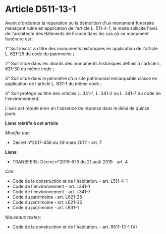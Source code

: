 # Article D511-13-1

Avant d'ordonner la réparation ou la démolition d'un monument funéraire menaçant ruine en application de l'article L.
511-4-1, le maire sollicite l'avis de l'architecte des Bâtiments de France dans les cas où ce monument funéraire est : 

1° Soit inscrit au titre des monuments historiques en application de l'article L. 621-25 du code du patrimoine ; 

2° Soit situé dans les abords des monuments historiques définis à l'article L. 621-30 du même code ; 

3° Soit situé dans le périmètre d'un site patrimonial remarquable classé en application de l'article L. 631-1 du même code ; 

4° Soit protégé au titre des articles L. 341-1, L. 341-2 ou L. 341-7 du code de l'environnement. 

L'avis est réputé émis en l'absence de réponse dans le délai de quinze jours.

**Liens relatifs à cet article**

_Modifié par_:

  - Décret n°2017-456 du 29 mars 2017 - art. 7

**Liens**:

  - TRANSFERE: Décret n°2019-873 du 21 août 2019 - art. 4

_Cite_:

  - Code de la construction et de l'habitation. - art. L511-4-1
  - Code de l'environnement - art. L341-1
  - Code de l'environnement - art. L341-7
  - Code du patrimoine - art. L621-25
  - Code du patrimoine - art. L621-30
  - Code du patrimoine - art. L631-1

_Nouveaux textes_:

  - Code de la construction et de l'habitation. - art. R511-13-1 (V)
